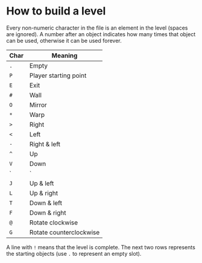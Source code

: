 # How to build a level

Every non-numeric character in the file is an element in the level (spaces are ignored). 
A number after an object indicates how many times that object can be used, otherwise it can be used forever.

|Char|Meaning|
|--|--|
|`.`|Empty|
|`P`|Player starting point|
|`E`|Exit|
|`#`|Wall|
|`O`|Mirror|
|`*`|Warp|
|`>`|Right|
|`<`|Left|
|`-`|Right & left|
|`^`|Up|
|`V`|Down|
|`|`|Up & down|
|`J`|Up & left|
|`L`|Up & right|
|`T`|Down & left|
|`F`|Down & right|
|`@`|Rotate clockwise|
|`G`|Rotate counterclockwise|

A line with `!` means that the level is complete. 
The next two rows represents the starting objects (use `.` to represent an empty slot).